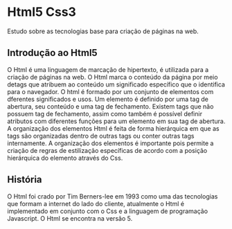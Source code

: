 # Html5 Css3
Estudo sobre as tecnologias base para criação de páginas na web.

## Introdução ao Html5

O Html é uma linguagem de marcação de hipertexto, é utilizada para a criação de páginas na web. O Html marca o conteúdo da página por meio detags que atribuem ao conteúdo um significado específico que o identifica para o navegador.
O html é formado por um conjunto de elementos com dferentes significados e usos. Um elemento é definido por uma tag de abertura, seu conteúdo e uma tag de fechamento. Existem tags que não possuem tag de fechamento, assim como também é possível definir atributos com diferentes funções para um elemento em sua tag de abertura.
A organização dos elementos Html é feita de forma hierárquica em que as tags são organizadas dentro de outras tags ou conter outras tags internamente. A organização dos elementos é importante pois permite a criação de regras de estilização específicas de acordo com a posição hierárquica do elemento através do Css.

## História

O Html foi crado por Tim Berners-lee em 1993 como uma das tecnologias que formam a internet do lado do cliente, atualmente o Html é implementado em conjunto com o Css e a linguagem de programação Javascript. O Html se encontra na versão 5.
